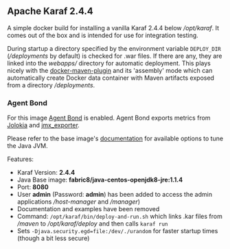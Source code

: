 ## Apache Karaf 2.4.4

A simple docker build for installing a vanilla Karaf 2.4.4 below */opt/karaf*. It comes out of the box and is intended for use for integration testing.

During startup a directory specified by the environment variable `DEPLOY_DIR` (*/deployments* by default) is checked for .war files. If there are any, they are linked into the *webapps/* directory for automatic deployment. This plays nicely with the [docker-maven-plugin](https://github.com/fabric8io/docker-maven-plugin/) and its 'assembly' mode which can automatically create Docker data container with Maven artifacts exposed from a directory */deployments*.
### Agent Bond

For this image [Agent Bond](https://github.com/fabric8io/agent-bond) is enabled. Agent Bond exports metrics from [Jolokia](http://www.jolokia.org) and [jmx_exporter](https://github.com/prometheus/jmx_exporter).

Please refer to the base image's [documentation](https://github.com/fabric8io-images/java/tree/master/images/centos/openjdk8/jre) for available options to tune the Java JVM.

Features:

* Karaf Version: **2.4.4**
* Java Base image: **fabric8/java-centos-openjdk8-jre:1.1.4**
* Port: **8080**
* User **admin** (Password: **admin**) has been added to access the admin
  applications */host-manager* and */manager*)
* Documentation and examples have been removed
* Command: `/opt/karaf/bin/deploy-and-run.sh` which links .kar files from */maven* to
  */opt/karaf/deploy* and then calls `karaf run`
* Sets `-Djava.security.egd=file:/dev/./urandom` for faster startup times
  (though a bit less secure)
